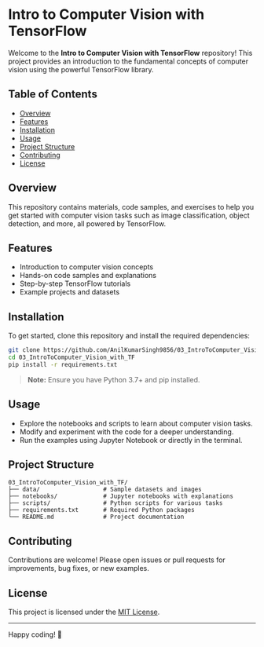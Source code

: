 # Intro to Computer Vision with TensorFlow

Welcome to the **Intro to Computer Vision with TensorFlow** repository! This project provides an introduction to the fundamental concepts of computer vision using the powerful TensorFlow library.

## Table of Contents

- [Overview](#overview)
- [Features](#features)
- [Installation](#installation)
- [Usage](#usage)
- [Project Structure](#project-structure)
- [Contributing](#contributing)
- [License](#license)

## Overview

This repository contains materials, code samples, and exercises to help you get started with computer vision tasks such as image classification, object detection, and more, all powered by TensorFlow.

## Features

- Introduction to computer vision concepts
- Hands-on code samples and explanations
- Step-by-step TensorFlow tutorials
- Example projects and datasets

## Installation

To get started, clone this repository and install the required dependencies:

```bash
git clone https://github.com/AnilKumarSingh9856/03_IntroToComputer_Vision_with_TF.git
cd 03_IntroToComputer_Vision_with_TF
pip install -r requirements.txt
```

> **Note:** Ensure you have Python 3.7+ and pip installed.

## Usage

- Explore the notebooks and scripts to learn about computer vision tasks.
- Modify and experiment with the code for a deeper understanding.
- Run the examples using Jupyter Notebook or directly in the terminal.

## Project Structure

```
03_IntroToComputer_Vision_with_TF/
├── data/                  # Sample datasets and images
├── notebooks/             # Jupyter notebooks with explanations
├── scripts/               # Python scripts for various tasks
├── requirements.txt       # Required Python packages
└── README.md              # Project documentation
```

## Contributing

Contributions are welcome! Please open issues or pull requests for improvements, bug fixes, or new examples.

## License

This project is licensed under the [MIT License](LICENSE).

---

Happy coding! 🚀
```
